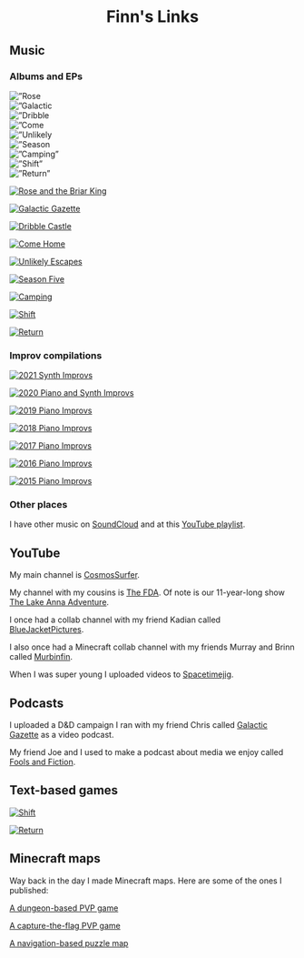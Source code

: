 <center> <h1> Finn's Links </h1> </center>

## Music

### Albums and EPs

<div class=”display-grid”>
<div class=”grid-item”>
<img src=”./assets/images/album_art/Rose_and_the_Briar_King.png” alt=”Rose and the Briar King”>
</div>
<div class=”grid-item”>
<img src=”./assets/images/album_art/Galactic_Gazette.png” alt=”Galactic Gazette”>
</div>
<div class=”grid-item”>
<img src=”./assets/images/album_art/Dribble_Castle.png” alt=”Dribble Castle”>
</div>
<div class=”grid-item”>
<img src=”./assets/images/album_art/Come_Home.jpeg” alt=”Come Home”>
</div>
<div class=”grid-item”>
<img src=”./assets/images/album_art/Unlikely_Escapes.jpg” alt=”Unlikely Escapes”>
</div>
<div class=”grid-item”>
<img src=”./assets/images/album_art/Season_Five.png” alt=”Season Five”>
</div>
<div class=”grid-item”>
<img src=”./assets/images/album_art/Camping.jpg” alt=”Camping”>
</div>
<div class=”grid-item”>
<img src=”./assets/images/album_art/Shift.png” alt=”Shift”>
</div>
<div class=”grid-item”>
<img src=”./assets/images/album_art/Return.png” alt=”Return”>
</div>
</div>

[![Rose and the Briar King](./assets/images/album_art/Rose_and_the_Briar_King.png#default)](https://distrokid.com/hyperfollow/finnmayhew/rose-and-the-briar-king)

[![Galactic Gazette](./assets/images/album_art/Galactic_Gazette.png#default)](https://distrokid.com/hyperfollow/finnmayhew/galactic-gazette-original-game-soundtrack)

[![Dribble Castle](./assets/images/album_art/Dribble_Castle.png#default)](https://distrokid.com/hyperfollow/finnmayhew/dribble-castle)

[![Come Home](./assets/images/album_art/Come_Home.jpeg#default)](https://distrokid.com/hyperfollow/finnmayhew/come-home)

[![Unlikely Escapes](./assets/images/album_art/Unlikely_Escapes.jpg#default)](https://distrokid.com/hyperfollow/finnmayhew/unlikely-escapes)

[![Season Five](./assets/images/album_art/Season_Five.png#default)](https://distrokid.com/hyperfollow/finnmayhew/season-five-original-game-soundtrack)

[![Camping](./assets/images/album_art/Camping.jpg#default)](https://distrokid.com/hyperfollow/finnmayhew/camping)

[![Shift](./assets/images/album_art/Shift.png#default)](https://distrokid.com/hyperfollow/finnmayhew/shift-original-game-soundtrack-2)

[![Return](./assets/images/album_art/Return.png#default)](https://distrokid.com/hyperfollow/finnmayhew/return-original-game-soundtrack)

### Improv compilations

[![2021 Synth Improvs](./assets/images/album_art/2021.png#default)](https://distrokid.com/hyperfollow/finnmayhew/2021-synth-improvs)

[![2020 Piano and Synth Improvs](./assets/images/album_art/2020.png#default)](https://distrokid.com/hyperfollow/finnmayhew/2020-piano-and-synth-improvs)

[![2019 Piano Improvs](./assets/images/album_art/2019.png#default)](https://distrokid.com/hyperfollow/finnmayhew/2019-piano-improvs)

[![2018 Piano Improvs](./assets/images/album_art/2018.png#default)](https://distrokid.com/hyperfollow/finnmayhew/2018-piano-improvs)

[![2017 Piano Improvs](./assets/images/album_art/2017.png#default)](https://distrokid.com/hyperfollow/finnmayhew/2017-piano-improvs)

[![2016 Piano Improvs](./assets/images/album_art/2016.png#default)](https://distrokid.com/hyperfollow/finnmayhew/2016-piano-improvs)

[![2015 Piano Improvs](./assets/images/album_art/2015.png#default)](https://distrokid.com/hyperfollow/finnmayhew/2015-piano-improvs)

### Other places

I have other music on [SoundCloud](https://soundcloud.com/finn_mayhew) and at this [YouTube playlist](https://youtube.com/playlist?list=PLQYp802x2h5lnPGwxipS3Gde2eYam1sCW).

## YouTube

My main channel is [CosmosSurfer](https://www.youtube.com/user/CosmosSurfer).

My channel with my cousins is [The FDA](https://www.youtube.com/channel/UCHeY1Kl8McHo4t0XDGarjXw). Of note is our 11-year-long show [The Lake Anna Adventure](https://www.youtube.com/playlist?list=PLFzLTsl90mSeENZSXNPlrUGsAtglbUBq9).

I once had a collab channel with my friend Kadian called [BlueJacketPictures](https://www.youtube.com/user/BlueJacketPictures).

I also once had a Minecraft collab channel with my friends Murray and Brinn called [Murbinfin](https://www.youtube.com/channel/UCLRcrbMLZpdSP6WMuoAfZ_w).

When I was super young I uploaded videos to [Spacetimejig](https://www.youtube.com/user/spacetimejig).

## Podcasts

I uploaded a D&D campaign I ran with my friend Chris called [Galactic Gazette](https://www.youtube.com/channel/UCLuVq-5ipyyXaRrZ-50c2FA) as a video podcast.

My friend Joe and I used to make a podcast about media we enjoy called [Fools and Fiction](https://anchor.fm/foolsandfiction).

## Text-based games

[![Shift](./assets/images/game_art/shift.webp#default)](https://devilskettle.wixsite.com/games/shift)

[![Return](./assets/images/game_art/return.webp#default)](https://devilskettle.wixsite.com/games/return)

## Minecraft maps

Way back in the day I made Minecraft maps. Here are some of the ones I published:

[A dungeon-based PVP game](https://www.planetminecraft.com/project/oubliette-minigame/)

[A capture-the-flag PVP game](https://www.planetminecraft.com/project/capture-the-flag-pvp-18/)

[A navigation-based puzzle map](https://www.planetminecraft.com/project/another-one-of-those-non-euclidean-puzzle-maps/)
